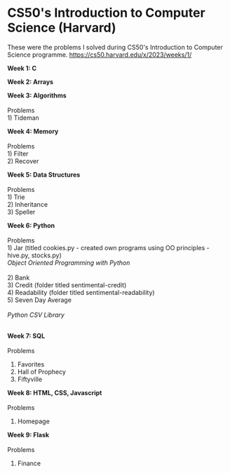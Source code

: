 # CS50's Introduction to Computer Science (Harvard)

These were the problems I solved during CS50's Introduction to Computer Science programme.
https://cs50.harvard.edu/x/2023/weeks/1/

**Week 1: C**

**Week 2: Arrays**

**Week 3: Algorithms** </br> </br>
 Problems </br>
    1) Tideman </br>
    
**Week 4: Memory** </br> </br>
 Problems </br>
    1) Filter </br>
    2) Recover </br>

**Week 5: Data Structures** </br></br>
 Problems </br>
    1) Trie </br>
    2) Inheritance </br>
    3) Speller </br>

**Week 6: Python** </br> </br>
Problems </br>
    1) Jar (titled cookies.py - created own programs using OO principles - hive.py, stocks.py) </br> 
        _Object Oriented Programming with Python_ </br></br>
    2) Bank </br>
    3) Credit (folder titled sentimental-credit) </br>
    4) Readability (folder titled sentimental-readability) </br>
    5) Seven Day Average </br> </br>
        _Python CSV Library_ </br></br>

**Week 7: SQL** </br></br>
Problems </br>
  1) Favorites </br>
  2) Hall of Prophecy </br>
  3) Fiftyville </br>

**Week 8: HTML, CSS, Javascript**</br></br>
Problems </br>
  1) Homepage </br>

**Week 9: Flask** </br></br>
Problems </br>
  1) Finance </br>
